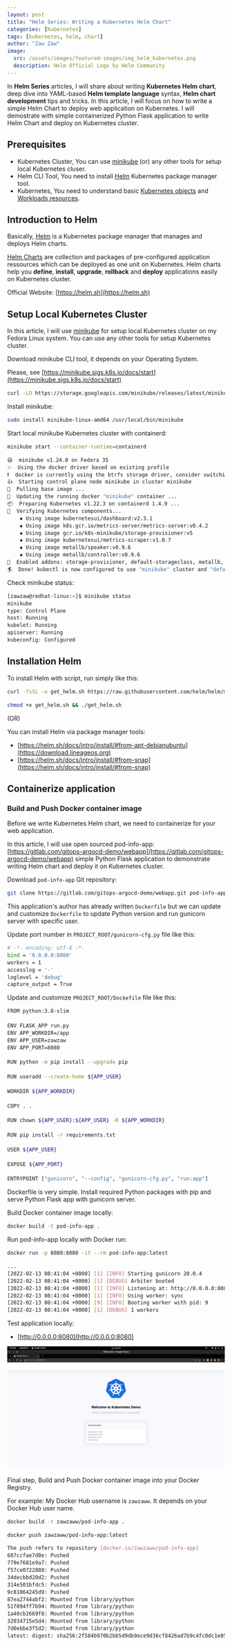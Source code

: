 ```yaml
---
layout: post
title: "Helm Series: Writing a Kubernetes Helm Chart"
categories: [Kubernetes]
tags: [kubernetes, helm, chart]
author: "Zaw Zaw"
image:
  src: /assets/images/featured-images/img_helm_kubernetes.png
  description: Helm Official Logo by Helm Community
---
```


In **Helm Series** articles, I will share about writing **Kubernetes Helm chart**, deep dive into YAML-based **Helm template
language** syntax, **Helm chart development** tips and tricks. In this article, I will focus on how to write a simple Helm Chart
to deploy web application on Kubernetes. I will demostrate with simple containerized Python Flask application
to write Helm Chart and deploy on Kubernetes cluster.

## Prerequisites
 - Kubernetes Cluster, You can use [minikube](https://minikube.sigs.k8s.io/docs) (or) any other tools for setup local Kubernetes cluser.
 - Helm CLI Tool, You need to install [Helm](https://helm.sh) Kubernetes package manager tool.
 - Kubernetes, You need to understand basic [Kubernetes objects](https://kubernetes.io/docs/concepts/overview/working-with-objects/kubernetes-objects) 
 and [Workloads resources](https://kubernetes.io/docs/concepts/workloads).

## Introduction to Helm
Basically, [Helm](https://helm.sh) is a Kubernetes package manager that manages and deploys Helm charts.

[Helm Charts](https://artifacthub.io) are collection and packages of pre-configured application ressources which can be deployed as
one unit on Kubernetes. Helm charts help you **define**, **install**, **upgrade**, **rollback** and **deploy** applications easily on Kubernetes cluster.

Official Website: [https://helm.sh](https://helm.sh)

## Setup Local Kubernetes Cluster
In this article, I will use [minikube](https://minikube.sigs.k8s.io/docs) for setup local Kubernetes cluster on my Fedora Linux system.
You can use any other tools for setup Kubernetes cluster.

Download minikube CLI tool, it depends on your Operating System.

Please, see [https://minikube.sigs.k8s.io/docs/start](https://minikube.sigs.k8s.io/docs/start)

```sh
curl -LO https://storage.googleapis.com/minikube/releases/latest/minikube-linux-amd64
```

Install minikube:

```sh
sudo install minikube-linux-amd64 /usr/local/bin/minikube
```

Start local minikube Kubernetes cluster with containerd:

```sh
minikube start --container-runtime=containerd
```

```sh
😄  minikube v1.24.0 on Fedora 35
✨  Using the docker driver based on existing profile
❗  docker is currently using the btrfs storage driver, consider switching to overlay2 for better performance
👍  Starting control plane node minikube in cluster minikube
🚜  Pulling base image ...
🏃  Updating the running docker "minikube" container ...
📦  Preparing Kubernetes v1.22.3 on containerd 1.4.9 ...
🔎  Verifying Kubernetes components...
    ▪ Using image kubernetesui/dashboard:v2.3.1
    ▪ Using image k8s.gcr.io/metrics-server/metrics-server:v0.4.2
    ▪ Using image gcr.io/k8s-minikube/storage-provisioner:v5
    ▪ Using image kubernetesui/metrics-scraper:v1.0.7
    ▪ Using image metallb/speaker:v0.9.6
    ▪ Using image metallb/controller:v0.9.6
🌟  Enabled addons: storage-provisioner, default-storageclass, metallb, metrics-server, dashboard
🏄  Done! kubectl is now configured to use "minikube" cluster and "default" namespace by default
```

Check minikube status:

```sh
[zawzaw@redhat-linux:~]$ minikube status 
minikube
type: Control Plane
host: Running
kubelet: Running
apiserver: Running
kubeconfig: Configured
```

## Installation Helm
To install Helm with script, run simply like this:

```sh
curl -fsSL -o get_helm.sh https://raw.githubusercontent.com/helm/helm/main/scripts/get-helm-3
```
```sh
chmod +x get_helm.sh && ./get_helm.sh
```

 (OR)

You can install Helm via package manager tools:
 - [https://helm.sh/docs/intro/install/#from-apt-debianubuntu](https://download.lineageos.org)
 - [https://helm.sh/docs/intro/install/#from-snap](https://helm.sh/docs/intro/install/#from-snap)

## Containerize application
### Build and Push Docker container image
Before we write Kubernetes Helm chart, we need to containerize for your web application.

In this article, I will use open sourced pod-info-app: [https://gitlab.com/gitops-argocd-demo/webapp](https://gitlab.com/gitops-argocd-demo/webapp)
simple Python Flask application to demonstrate writing Helm chart and deploy it on Kubernetes cluster.

Download `pod-info-app` Git repository:

```sh
git clone https://gitlab.com/gitops-argocd-demo/webapp.git pod-info-app
```

This application's author has already written `Dockerfile` but we can update and customize `Dockerfile`
to update Python version and run gunicorn server with specific user.

Update port number in `PROJECT_ROOT/gunicorn-cfg.py` file like this:

```sh
# -*- encoding: utf-8 -*-
bind = '0.0.0.0:8080'
workers = 1
accesslog = '-'
loglevel = 'debug'
capture_output = True
```

Update and customize `PROJECT_ROOT/Dockefile` file like this:

```sh
FROM python:3.8-slim

ENV FLASK_APP run.py
ENV APP_WORKDIR=/app
ENV APP_USER=zawzaw
ENV APP_PORT=8080

RUN python -m pip install --upgrade pip

RUN useradd --create-home ${APP_USER}

WORKDIR ${APP_WORKDIR}

COPY . .

RUN chown ${APP_USER}:${APP_USER} -R ${APP_WORKDIR}

RUN pip install -r requirements.txt

USER ${APP_USER}

EXPOSE ${APP_PORT}

ENTRYPOINT ["gunicorn", "--config", "gunicorn-cfg.py", "run:app"]
```
Dockerfile is very simple. Install required Python packages with pip and serve Python Flask app with gunicorn server.

Build Docker container image locally:

```sh
docker build -t pod-info-app .
```

Run pod-info-app locally with Docker run:

```sh
docker run -p 8080:8080 -it --rm pod-info-app:latest
```

```sh
...
[2022-02-13 08:41:04 +0000] [1] [INFO] Starting gunicorn 20.0.4
[2022-02-13 08:41:04 +0000] [1] [DEBUG] Arbiter booted
[2022-02-13 08:41:04 +0000] [1] [INFO] Listening at: http://0.0.0.0:8080 (1)
[2022-02-13 08:41:04 +0000] [1] [INFO] Using worker: sync
[2022-02-13 08:41:04 +0000] [9] [INFO] Booting worker with pid: 9
[2022-02-13 08:41:04 +0000] [1] [DEBUG] 1 workers
```

Test application locally:

 - [http://0.0.0.0:8080](http://0.0.0.0:8080)

![Screenshot](/assets/images/screenshots/img_screenshot_pod-info-app.png)

Final step,
Build and Push Docker container image into your Docker Registry.

For example: My Docker Hub username is `zawzaww`. It depends on your Docker Hub user name.

```sh
docker build -t zawzaww/pod-info-app .
```

```sh
docker push zawzaww/pod-info-app:latest
```

```sh
The push refers to repository [docker.io/zawzaww/pod-info-app]
687ccfae7d0e: Pushed 
779e7681e9a7: Pushed 
f57ce0722888: Pushed 
34decbbd20d2: Pushed 
314e501bfdc5: Pushed 
9c81064245d9: Pushed 
87ea2744abf2: Mounted from library/python 
51f094ff7b94: Mounted from library/python 
1a40cb2669f8: Mounted from library/python 
32034715e5d4: Mounted from library/python 
7d0ebbe3f5d2: Mounted from library/python 
latest: digest: sha256:2f584b970b2bb5d9db9ece9d36cf8426ad7b9c4fc0dc1e059c6d1c02805c2395 size: 2629
```

